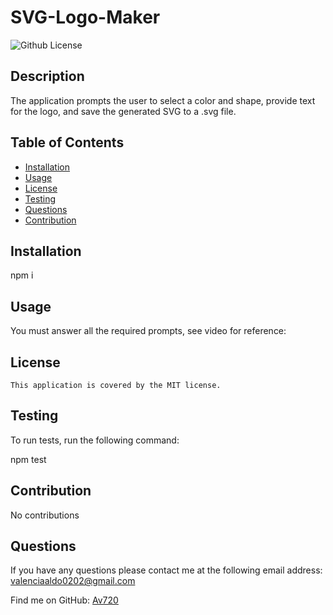 
  
  # SVG-Logo-Maker


![Github License](https://img.shields.io/badge/license-MIT-red.svg)

## Description 
 The application prompts the user to select a color and shape, provide text for the logo, and save the generated SVG to a .svg file.

## Table of Contents 

- [Installation](#installation)
- [Usage](#usage)
- [License](#license)
- [Testing](#testing)
- [Questions](#questions)
- [Contribution](#contribution)

## Installation 
npm i

## Usage 
You must answer all the required prompts, see video for reference: 


## License
    This application is covered by the MIT license.

## Testing
To run tests, run the following command:

npm test

## Contribution 
No contributions

## Questions 
If you have any questions please contact me at the following email address: valenciaaldo0202@gmail.com



Find me on GitHub: [Av720](Https://github.com/Av720)

